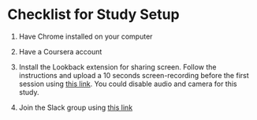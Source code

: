 # Checklist for Study Setup

1. Have Chrome installed on your computer

2. Have a Coursera account

3. Install the Lookback extension for sharing screen. Follow the instructions and upload a 10 seconds screen-recording before the first session using [this link](https://participate.lookback.io/hx26hG). You could disable audio and camera for this study.

4. Join the Slack group using [this link](https://join.slack.com/t/cds-study/shared_invite/enQtNDM2MTE0NjE4NzI1LTA2N2VlMDZkZDgzYTI1OGFmNmZlN2I4OTI2MDk3ZTM3ZTZjYTQzMzE2NDNlOTMxNjhhNmRhYTg3M2YzZTcwYjc)